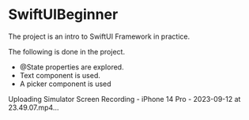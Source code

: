
# SwiftUIBeginner
The project is an intro to SwiftUI Framework in practice.

The following is done in the project.

 - @State properties are explored. 
 - Text component is used. 
 - A picker component is used


Uploading Simulator Screen Recording - iPhone 14 Pro - 2023-09-12 at 23.49.07.mp4…


